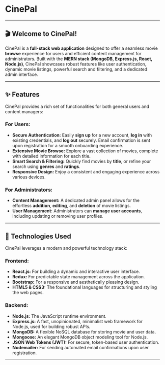 # CinePal

---

## 🎬 Welcome to CinePal!

CinePal is a **full-stack web application** designed to offer a seamless movie **browse** experience for users and efficient content management for administrators. Built with the **MERN stack (MongoDB, Express.js, React, Node.js)**, CinePal showcases robust features like user authentication, dynamic movie listings, powerful search and filtering, and a dedicated admin interface.

---

## ✨ Features

CinePal provides a rich set of functionalities for both general users and content managers:

### For Users:

* **Secure Authentication:** Easily **sign up** for a new account, **log in** with existing credentials, and **log out** securely. Email confirmation is sent upon registration for a smooth onboarding experience.
* **Extensive Movie Browse:** Explore a vast collection of movies, complete with detailed information for each title.
* **Smart Search & Filtering:** Quickly find movies by **title**, or refine your search using **genres** and **ratings**.
* **Responsive Design:** Enjoy a consistent and engaging experience across various devices.

### For Administrators:

* **Content Management:** A dedicated admin panel allows for the effortless **addition**, **editing**, and **deletion** of movie listings.
* **User Management:** Administrators can **manage user accounts**, including updating or removing user profiles.

---

## 🚀 Technologies Used

CinePal leverages a modern and powerful technology stack:

### Frontend:
* **React.js:** For building a dynamic and interactive user interface.
* **Redux:** For predictable state management across the application.
* **Bootstrap:** For a responsive and aesthetically pleasing design.
* **HTML5 & CSS3:** The foundational languages for structuring and styling the web pages.

### Backend:
* **Node.js:** The JavaScript runtime environment.
* **Express.js:** A fast, unopinionated, minimalist web framework for Node.js, used for building robust APIs.
* **MongoDB:** A flexible NoSQL database for storing movie and user data.
* **Mongoose:** An elegant MongoDB object modeling tool for Node.js.
* **JSON Web Tokens (JWT):** For secure, token-based user authentication.
* **Nodemailer:** For sending automated email confirmations upon user registration.

---

